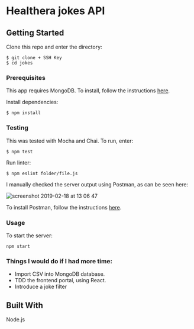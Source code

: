# Healthera jokes API



## Getting Started

Clone this repo and enter the directory:

```
$ git clone + SSH Key
$ cd jokes
```
### Prerequisites

This app requires MongoDB. To install, follow the instructions [here](https://docs.mongodb.com/manual/installation/).

Install dependencies:
```
$ npm install
```

### Testing

This was tested with Mocha and Chai. To run,  enter:
```
$ npm test
```

Run linter:
```
$ npm eslint folder/file.js
```

I manually checked the server output using Postman, as can be seen here:

![screenshot 2019-02-18 at 13 06 47](https://user-images.githubusercontent.com/41509062/52954593-81535d00-3382-11e9-8f4c-77849920350e.png)


To install Postman, follow the instructions [here](https://www.getpostman.com/downloads/).


### Usage

To start the server:

```
npm start
```

### Things I would do if I had more time:

- Import CSV into MongoDB database.
- TDD the frontend portal, using React.
- Introduce a joke filter

## Built With

Node.js

